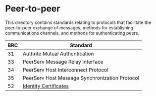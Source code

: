 # Peer-to-peer

This directory contains standards relating to protocols that facilitate the peer-to-peer exchange of messages, methods for establishing communications channels, and methods for authenticating peers.

BRC | Standard
-----|------------------
31   | Authrite Mutual Authentication
33   | PeerServ Message Relay Interface
34   | PeerServ Host Interconnect Protocol
35   | PeerServ Host Message Synchronization Protocol
52   | [Identity Certificates](./0052.md)
